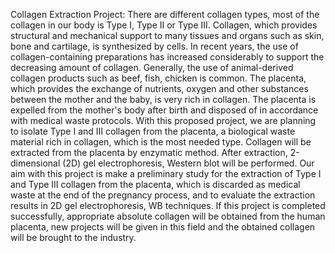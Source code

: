 Collagen Extraction Project:
There are different collagen types, most of the collagen in our body is Type I, Type II or Type III. Collagen, which provides structural and mechanical support to many tissues and organs such as skin, bone and cartilage, is synthesized by cells. In recent years, the use of collagen-containing preparations has increased considerably to support the decreasing amount of collagen. Generally, the use of animal-derived collagen products such as beef, fish, chicken is common. The placenta, which provides the exchange of nutrients, oxygen and other substances between the mother and the baby, is very rich in collagen. The placenta is expelled from the mother's body after birth and disposed of in accordance with medical waste protocols. With this proposed project, we are planning to isolate Type I and III collagen from the placenta, a biological waste material rich in collagen, which is the most needed type. Collagen will be extracted from the placenta by enzymatic method. After extraction, 2-dimensional (2D) gel electrophoresis, Western blot will be performed. Our aim with this project is make a preliminary study for the extraction of Type I and Type III collagen from the placenta, which is discarded as medical waste at the end of the pregnancy process, and to evaluate the extraction results in 2D gel electrophoresis, WB techniques. If this project is completed successfully,  appropriate absolute collagen  will be obtained from the human placenta, new projects will be given in this field and the obtained collagen will be brought to the industry.



 









 
